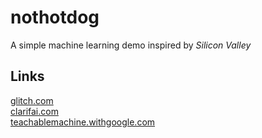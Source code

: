 # nothotdog
A simple machine learning demo inspired by <i>Silicon Valley</i>



## Links
[glitch.com](glitch.com)<br>
[clarifai.com](https://www.clarifai.com/)<br>
[teachablemachine.withgoogle.com](https://teachablemachine.withgoogle.com/)<br>

